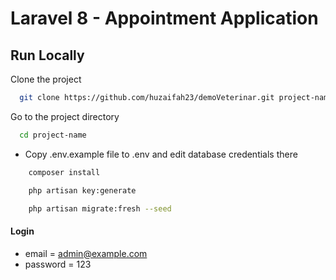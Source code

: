 # Laravel 8 - Appointment Application

## Run Locally

Clone the project

```bash
  git clone https://github.com/huzaifah23/demoVeterinar.git project-name

```

Go to the project directory

```bash
  cd project-name
```

-   Copy .env.example file to .env and edit database credentials there

```bash
    composer install
```

```bash
    php artisan key:generate
```

```bash
    php artisan migrate:fresh --seed
```

#### Login

-   email = admin@example.com
-   password = 123
